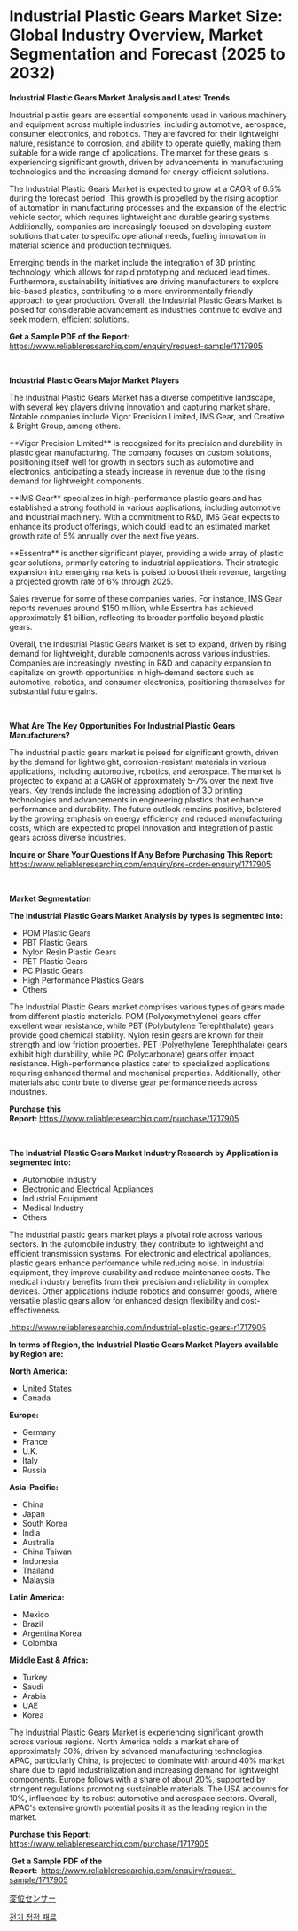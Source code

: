 <p><h1>Industrial Plastic Gears Market Size: Global Industry Overview, Market Segmentation and Forecast (2025 to 2032)</h1></p><p><strong>Industrial Plastic Gears Market Analysis and Latest Trends</strong></p>
<p><p>Industrial plastic gears are essential components used in various machinery and equipment across multiple industries, including automotive, aerospace, consumer electronics, and robotics. They are favored for their lightweight nature, resistance to corrosion, and ability to operate quietly, making them suitable for a wide range of applications. The market for these gears is experiencing significant growth, driven by advancements in manufacturing technologies and the increasing demand for energy-efficient solutions.</p><p>The Industrial Plastic Gears Market is expected to grow at a CAGR of 6.5% during the forecast period. This growth is propelled by the rising adoption of automation in manufacturing processes and the expansion of the electric vehicle sector, which requires lightweight and durable gearing systems. Additionally, companies are increasingly focused on developing custom solutions that cater to specific operational needs, fueling innovation in material science and production techniques.</p><p>Emerging trends in the market include the integration of 3D printing technology, which allows for rapid prototyping and reduced lead times. Furthermore, sustainability initiatives are driving manufacturers to explore bio-based plastics, contributing to a more environmentally friendly approach to gear production. Overall, the Industrial Plastic Gears Market is poised for considerable advancement as industries continue to evolve and seek modern, efficient solutions.</p></p>
<p><strong>Get a Sample PDF of the Report:&nbsp;</strong> <a href="https://www.reliableresearchiq.com/enquiry/request-sample/1717905?utm_campaign=1102&utm_medium=2&utm_source=Github&utm_content=ia&utm_term=07022025&utm_id=industrial-plastic-gears">https://www.reliableresearchiq.com/enquiry/request-sample/1717905</a></p>
<p>&nbsp;</p>
<p><strong>Industrial Plastic Gears Major Market Players</strong></p>
<p><p>The Industrial Plastic Gears Market has a diverse competitive landscape, with several key players driving innovation and capturing market share. Notable companies include Vigor Precision Limited, IMS Gear, and Creative & Bright Group, among others.</p><p>**Vigor Precision Limited** is recognized for its precision and durability in plastic gear manufacturing. The company focuses on custom solutions, positioning itself well for growth in sectors such as automotive and electronics, anticipating a steady increase in revenue due to the rising demand for lightweight components.</p><p>**IMS Gear** specializes in high-performance plastic gears and has established a strong foothold in various applications, including automotive and industrial machinery. With a commitment to R&D, IMS Gear expects to enhance its product offerings, which could lead to an estimated market growth rate of 5% annually over the next five years.</p><p>**Essentra** is another significant player, providing a wide array of plastic gear solutions, primarily catering to industrial applications. Their strategic expansion into emerging markets is poised to boost their revenue, targeting a projected growth rate of 6% through 2025.</p><p>Sales revenue for some of these companies varies. For instance, IMS Gear reports revenues around $150 million, while Essentra has achieved approximately $1 billion, reflecting its broader portfolio beyond plastic gears.</p><p>Overall, the Industrial Plastic Gears Market is set to expand, driven by rising demand for lightweight, durable components across various industries. Companies are increasingly investing in R&D and capacity expansion to capitalize on growth opportunities in high-demand sectors such as automotive, robotics, and consumer electronics, positioning themselves for substantial future gains.</p></p>
<p>&nbsp;</p>
<p><strong>What Are The Key Opportunities For Industrial Plastic Gears Manufacturers?</strong></p>
<p><p>The industrial plastic gears market is poised for significant growth, driven by the demand for lightweight, corrosion-resistant materials in various applications, including automotive, robotics, and aerospace. The market is projected to expand at a CAGR of approximately 5-7% over the next five years. Key trends include the increasing adoption of 3D printing technologies and advancements in engineering plastics that enhance performance and durability. The future outlook remains positive, bolstered by the growing emphasis on energy efficiency and reduced manufacturing costs, which are expected to propel innovation and integration of plastic gears across diverse industries.</p></p>
<p><strong>Inquire or Share Your Questions If Any Before Purchasing This Report:</strong> <a href="https://www.reliableresearchiq.com/enquiry/pre-order-enquiry/1717905?utm_campaign=1102&utm_medium=2&utm_source=Github&utm_content=ia&utm_term=07022025&utm_id=industrial-plastic-gears">https://www.reliableresearchiq.com/enquiry/pre-order-enquiry/1717905</a></p>
<p>&nbsp;</p>
<p><strong>Market Segmentation</strong></p>
<p><strong>The Industrial Plastic Gears Market Analysis by types is segmented into:</strong></p>
<p><ul><li>POM Plastic Gears</li><li>PBT Plastic Gears</li><li>Nylon Resin Plastic Gears</li><li>PET Plastic Gears</li><li>PC Plastic Gears</li><li>High Performance Plastics Gears</li><li>Others</li></ul></p>
<p><p>The Industrial Plastic Gears market comprises various types of gears made from different plastic materials. POM (Polyoxymethylene) gears offer excellent wear resistance, while PBT (Polybutylene Terephthalate) gears provide good chemical stability. Nylon resin gears are known for their strength and low friction properties. PET (Polyethylene Terephthalate) gears exhibit high durability, while PC (Polycarbonate) gears offer impact resistance. High-performance plastics cater to specialized applications requiring enhanced thermal and mechanical properties. Additionally, other materials also contribute to diverse gear performance needs across industries.</p></p>
<p><strong>Purchase this Report:&nbsp;</strong><a href="https://www.reliableresearchiq.com/purchase/1717905?utm_campaign=1102&utm_medium=2&utm_source=Github&utm_content=ia&utm_term=07022025&utm_id=industrial-plastic-gears">https://www.reliableresearchiq.com/purchase/1717905</a></p>
<p>&nbsp;</p>
<p><strong>The Industrial Plastic Gears Market Industry Research by Application is segmented into:</strong></p>
<p><ul><li>Automobile Industry</li><li>Electronic and Electrical Appliances</li><li>Industrial Equipment</li><li>Medical Industry</li><li>Others</li></ul></p>
<p><p>The industrial plastic gears market plays a pivotal role across various sectors. In the automobile industry, they contribute to lightweight and efficient transmission systems. For electronic and electrical appliances, plastic gears enhance performance while reducing noise. In industrial equipment, they improve durability and reduce maintenance costs. The medical industry benefits from their precision and reliability in complex devices. Other applications include robotics and consumer goods, where versatile plastic gears allow for enhanced design flexibility and cost-effectiveness.</p></p>
<p><a href="https://www.reliableresearchiq.com/industrial-plastic-gears-r1717905?utm_campaign=1102&utm_medium=2&utm_source=Github&utm_content=ia&utm_term=07022025&utm_id=industrial-plastic-gears">&nbsp;https://www.reliableresearchiq.com/industrial-plastic-gears-r1717905</a></p>
<p><strong>In terms of Region, the Industrial Plastic Gears Market Players available by Region are:</strong></p>
<p>
    <p> <strong> North America: </strong>
        <ul>
            <li>United States</li>
            <li>Canada</li>
        </ul>
        </p> 
    <p> <strong> Europe: </strong>
        <ul>
            <li>Germany</li>
            <li>France</li>
            <li>U.K.</li>
            <li>Italy</li>
            <li>Russia</li>
        </ul>
        </p> 
    <p> <strong> Asia-Pacific: </strong>
        <ul>
            <li>China</li>
            <li>Japan</li>
            <li>South Korea</li>
            <li>India</li>
            <li>Australia</li>
            <li>China Taiwan</li>
            <li>Indonesia</li>
            <li>Thailand</li>
            <li>Malaysia</li>
        </ul>
        </p> 
    <p> <strong> Latin America: </strong>
        <ul>
            <li>Mexico</li>
            <li>Brazil</li>
            <li>Argentina Korea</li>
            <li>Colombia</li>
        </ul>
        </p> 
    <p> <strong> Middle East & Africa: </strong>
        <ul>
            <li>Turkey</li>
            <li>Saudi</li>
            <li>Arabia</li>
            <li>UAE</li>
            <li>Korea</li>
        </ul>
    </p>
    </p>
<p><p>The Industrial Plastic Gears Market is experiencing significant growth across various regions. North America holds a market share of approximately 30%, driven by advanced manufacturing technologies. APAC, particularly China, is projected to dominate with around 40% market share due to rapid industrialization and increasing demand for lightweight components. Europe follows with a share of about 20%, supported by stringent regulations promoting sustainable materials. The USA accounts for 10%, influenced by its robust automotive and aerospace sectors. Overall, APAC's extensive growth potential posits it as the leading region in the market.</p></p>
<p><strong>Purchase this Report: </strong><a href="https://www.reliableresearchiq.com/purchase/1717905?utm_campaign=1102&utm_medium=2&utm_source=Github&utm_content=ia&utm_term=07022025&utm_id=industrial-plastic-gears">https://www.reliableresearchiq.com/purchase/1717905</a></p>
<p>&nbsp;<strong>Get a Sample PDF of the Report:&nbsp;&nbsp;</strong><a href="https://www.reliableresearchiq.com/enquiry/request-sample/1717905?utm_campaign=1102&utm_medium=2&utm_source=Github&utm_content=ia&utm_term=07022025&utm_id=industrial-plastic-gears">https://www.reliableresearchiq.com/enquiry/request-sample/1717905</a></p>
<p><strong></strong></p>
<p><p><a href="https://github.com/mohamedbakry57/Market-Research-Report-List-6/blob/main/711198135399.md?utm_campaign=1102&utm_medium=2&utm_source=Github&utm_content=ia&utm_term=07022025&utm_id=industrial-plastic-gears">変位センサー</a></p><p><a href="https://github.com/laholand/Market-Research-Report-List-7/blob/main/828370735576.md?utm_campaign=1102&utm_medium=2&utm_source=Github&utm_content=ia&utm_term=07022025&utm_id=industrial-plastic-gears">전기 접점 재료</a></p></p>